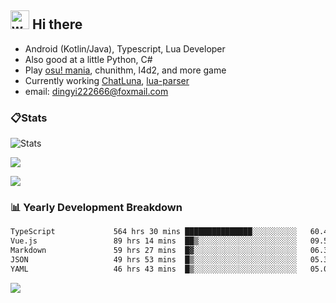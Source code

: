 ## <img alt="wave" src="https://raw.githubusercontent.com/MartinHeinz/MartinHeinz/master/wave.gif" width="30px"> Hi there

- Android (Kotlin/Java), Typescript, Lua Developer
- Also good at a little Python, C#
- Play [osu! mania](https://osu.ppy.sh/users/29808669), chunithm, l4d2, and more game
- Currently working [ChatLuna](https://github.com/ChatLunaLab), [lua-parser](https://github.com/dingyi222666/lua-parser)
- email: [dingyi222666@foxmail.com](mailto:dingyi222666@foxmail.com)

### 📋Stats

![Stats](https://github-readme-stats.vercel.app/api?username=dingyi222666&show_icons=true&icon_color=47A69E&title_color=47A69E&count_private=true)    

![](https://api.githubtrends.io/user/svg/dingyi222666/langs?time_range=one_year&include_private=True&loc_metric=changed&theme=classic)

![](http://github-profile-summary-cards.vercel.app/api/cards/productive-time?username=dingyi222666&theme=nord_dark&utcOffset=8)

### 📊 Yearly Development Breakdown


<!--START_SECTION:waka-->

```txt
TypeScript             564 hrs 30 mins ███████████████░░░░░░░░░░   60.49 %
Vue.js                 89 hrs 14 mins  ██▒░░░░░░░░░░░░░░░░░░░░░░   09.56 %
Markdown               59 hrs 27 mins  █▓░░░░░░░░░░░░░░░░░░░░░░░   06.37 %
JSON                   49 hrs 53 mins  █▒░░░░░░░░░░░░░░░░░░░░░░░   05.35 %
YAML                   46 hrs 43 mins  █▒░░░░░░░░░░░░░░░░░░░░░░░   05.01 %
```

<!--END_SECTION:waka-->

![](https://komarev.com/ghpvc/?username=dingyi222666)
